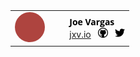 <br />
<br />
<table>
  <tr>
    <td>
      <a href="index.html">
        <img height="48px" width="48px" src="avatar.png" style="border-radius: 50%"/>
      </a>
    </td>
    <td>
      &nbsp;
      &nbsp;
    </td>
    <td>
      <div>
        <a href="index.html" style="text-decoration: none;">
          <span style="font-weight: bold; font-family: 'Open Sans', sans-serif; color: #000;">Joe Vargas</span>
        </a>
      </div>
      <div>
        <a href="http://jxv.io">jxv.io</a>
        &nbsp;
        <a href="https://github.com/jxv"><img src="github.png" height="16px" width="16px" /></a>
        &nbsp;
        <a href="https://twitter.com/jxv_io"><img src="twitter.png" height="16px" width="16px" /></a>
      </div>
    </td>
  </tr>
</table>
<br />
